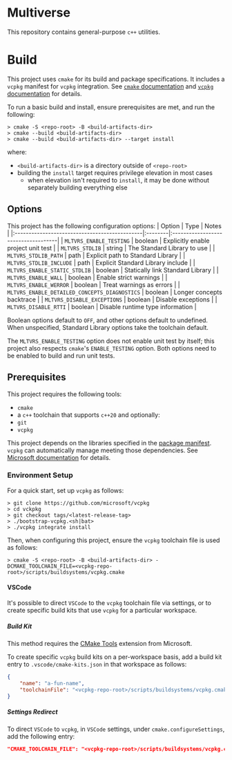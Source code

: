 # Multiverse

This repository contains general-purpose `c++` utilities.

# Build

This project uses `cmake` for its build and package specifications. It includes a `vcpkg` manifest for `vcpkg` integration. See [`cmake` documentation](https://cmake.org/documentation/) and [`vcpkg` documentation](https://vcpkg.io/en/docs/README.html) for details.

To run a basic build and install, ensure prerequisites are met, and run the following:
```
> cmake -S <repo-root> -B <build-artifacts-dir>
> cmake --build <build-artifacts-dir>
> cmake --build <build-artifacts-dir> --target install
```
where:
- `<build-artifacts-dir>` is a directory outside of `<repo-root>`
- building the `install` target requires privilege elevation in most cases
    - when elevation isn't required to `install`, it may be done without separately building everything else

## Options

This project has the following configuration options:
| Option                                        | Type    | Notes                               |
|:----------------------------------------------|:--------|:------------------------------------|
| `MLTVRS_ENABLE_TESTING`                       | boolean | Explicitly enable project unit test |
| `MLTVRS_STDLIB`                               | string  | The Standard Library to use         |
| `MLTVRS_STDLIB_PATH`                          | path    | Explicit path to Standard Library   |
| `MLTVRS_STDLIB_INCLUDE`                       | path    | Explicit Standard Library include   |
| `MLTVRS_ENABLE_STATIC_STDLIB`                 | boolean | Statically link Standard Library    |
| `MLTVRS_ENABLE_WALL`                          | boolean | Enable strict warnings              |
| `MLTVRS_ENABLE_WERROR`                        | boolean | Treat warnings as errors            |
| `MLTVRS_ENABLE_DETAILED_CONCEPTS_DIAGNOSTICS` | boolean | Longer concepts backtrace           |
| `MLTVRS_DISABLE_EXCEPTIONS`                   | boolean | Disable exceptions                  |
| `MLTVRS_DISABLE_RTTI`                         | boolean | Disable runtime type information    |

Boolean options default to `OFF`, and other options default to undefined. When unspecified, Standard Library options take the toolchain default.

The `MLTVRS_ENABLE_TESTING` option does not enable unit test by itself; this project also respects `cmake`'s `ENABLE_TESTING` option. Both options need to be enabled to build and run unit tests.

## Prerequisites

This project requires the following tools:
- `cmake`
- a `c++` toolchain that supports `c++20`
and optionally:
- `git`
- `vcpkg`

This project depends on the libraries specified in the [package manifest](vcpkg.json). `vcpkg` can automatically manage meeting those dependencies. See [Microsoft documentation](https://vcpkg.io/en/getting-started.html) for details.

### Environment Setup

For a quick start, set up `vcpkg` as follows:
```
> git clone https://github.com/microsoft/vcpkg
> cd vckpkg
> git checkout tags/<latest-release-tag>
> ./bootstrap-vcpkg.<sh|bat>
> ./vcpkg integrate install
```

Then, when configuring this project, ensure the `vcpkg` toolchain file is used as follows:
```
> cmake -S <repo-root> -B <build-artifacts-dir> -DCMAKE_TOOLCHAIN_FILE=<vcpkg-repo-root>/scripts/buildsystems/vcpkg.cmake
```

#### VSCode

It's possible to direct `VSCode` to the `vcpkg` toolchain file via settings, or to create specific build kits that use `vcpkg` for a particular workspace.

##### Build Kit

This method requires the [CMake Tools](https://marketplace.visualstudio.com/items?itemName=ms-vscode.cmake-tools) extension from Microsoft.

To create specific `vcpkg` build kits on a per-workspace basis, add a build kit entry to `.vscode/cmake-kits.json` in that workspace as follows:
```json
{
    "name": "a-fun-name",
    "toolchainFile": "<vcpkg-repo-root>/scripts/buildsystems/vcpkg.cmake"
}
```

##### Settings Redirect

To direct `VSCode` to `vcpkg`, in `VSCode` settings, under `cmake.configureSettings`, add the following entry:
```json
"CMAKE_TOOLCHAIN_FILE": "<vcpkg-repo-root>/scripts/buildsystems/vcpkg.cmake"
```
